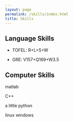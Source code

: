 ```yaml
---
layout: page
permalink: /skills/index.html
title: Skills
---
```


## Language Skills

- TOFEL: R+L+S+W

- GRE: V157+Q169+W3.5

## Computer Skills

  matlab
  
  C++
  
  a little python
  
  linux windows
